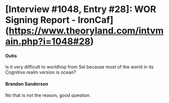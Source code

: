 # [Interview #1048, Entry #28]: WOR Signing Report - IronCaf](https://www.theoryland.com/intvmain.php?i=1048#28)

#### Outis

Is it very difficult to worldhop from Sel because most of the world in its Cognitive realm version is ocean?

#### Brandon Sanderson

No that is not the reason, good question.

